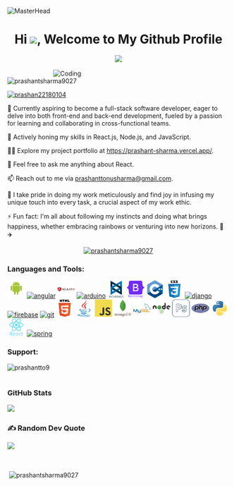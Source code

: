![MasterHead](https://www.nitorinfotech.com/wp-content/uploads/2022/06/Business-Process-Automation.gif)


<h1 align="center">Hi <img src="https://media.giphy.com/media/hvRJCLFzcasrR4ia7z/giphy.gif" width="28">, Welcome to My Github Profile</h1>

<p align="center">
  <img src="https://readme-typing-svg.herokuapp.com?color=800080&size=40&center=true&vCenter=true&width=550&height=70&lines=I'm+Prashant+Sharma;_Aspiring+Software+Engineer;MERN+Developer">
</p>

<img align="right" alt="Coding" width="400" src="https://cdn.dribbble.com/users/1162077/screenshots/3848914/programmer.gif">

<p align="left">
  <img src="https://komarev.com/ghpvc/?username=prashantsharma9027&label=Profile%20views&color=0e75b6&style=flat" alt="prashantsharma9027" />
</p>

<p align="left">
  <a href="https://twitter.com/prashan22180104" target="blank"><img src="https://img.shields.io/twitter/follow/prashan22180104?logo=twitter&style=for-the-badge" alt="prashan22180104" /></a>
</p>

🔭 Currently aspiring to become a full-stack software developer, eager to delve into both front-end and back-end development, fueled by a passion for learning and collaborating in cross-functional teams.

🌱 Actively honing my skills in React.js, Node.js, and JavaScript.

👨‍💻 Explore my project portfolio at https://prashant-sharma.vercel.app/.

💬 Feel free to ask me anything about React.

📫 Reach out to me via prashanttonusharma@gmail.com.

📄 I take pride in doing my work meticulously and find joy in infusing my unique touch into every task, a crucial aspect of my work ethic.

⚡ Fun fact: I'm all about following my instincts and doing what brings happiness, whether embracing rainbows or venturing into new horizons. 🌈 ✈️

<p align="center">
  <a href="https://github.com/ryo-ma/github-profile-trophy"><img src="https://github-profile-trophy.vercel.app/?username=prashantsharma9027" alt="prashantsharma9027" /></a>
</p>

<h3 align="left">Languages and Tools:</h3>

<p align="left">
  <a href="https://developer.android.com" target="_blank" rel="noreferrer"><img src="https://raw.githubusercontent.com/devicons/devicon/master/icons/android/android-original-wordmark.svg" alt="android" width="40" height="40"/></a>
  <a href="https://angular.io" target="_blank" rel="noreferrer"><img src="https://angular.io/assets/images/logos/angular/angular.svg" alt="angular" width="40" height="40"/></a>
  <a href="https://angular.io" target="_blank" rel="noreferrer"><img src="https://raw.githubusercontent.com/devicons/devicon/master/icons/angularjs/angularjs-original-wordmark.svg" alt="angularjs" width="40" height="40"/></a>
  <a href="https://www.arduino.cc/" target="_blank" rel="noreferrer"><img src="https://cdn.worldvectorlogo.com/logos/arduino-1.svg" alt="arduino" width="40" height="40"/></a>
  <a href="https://backbonejs.org" target="_blank" rel="noreferrer"><img src="https://raw.githubusercontent.com/devicons/devicon/master/icons/backbonejs/backbonejs-original-wordmark.svg" alt="backbonejs" width="40" height="40"/></a>
  <a href="https://getbootstrap.com" target="_blank" rel="noreferrer"><img src="https://raw.githubusercontent.com/devicons/devicon/master/icons/bootstrap/bootstrap-plain-wordmark.svg" alt="bootstrap" width="40" height="40"/></a>
  <a href="https://www.w3schools.com/cpp/" target="_blank" rel="noreferrer"><img src="https://raw.githubusercontent.com/devicons/devicon/master/icons/cplusplus/cplusplus-original.svg" alt="cplusplus" width="40" height="40"/></a>
  <a href="https://www.w3schools.com/css/" target="_blank" rel="noreferrer"><img src="https://raw.githubusercontent.com/devicons/devicon/master/icons/css3/css3-original-wordmark.svg" alt="css3" width="40" height="40"/></a>
  <a href="https://www.djangoproject.com/" target="_blank" rel="noreferrer"><img src="https://cdn.worldvectorlogo.com/logos/django.svg" alt="django" width="40" height="40"/></a>
  <a href="https://firebase.google.com/" target="_blank" rel="noreferrer"><img src="https://www.vectorlogo.zone/logos/firebase/firebase-icon.svg" alt="firebase" width="40" height="40"/></a>
  <a href="https://git-scm.com/" target="_blank" rel="noreferrer"><img src="https://www.vectorlogo.zone/logos/git-scm/git-scm-icon.svg" alt="git" width="40" height="40"/></a>
  <a href="https://www.w3.org/html/" target="_blank" rel="noreferrer"><img src="https://raw.githubusercontent.com/devicons/devicon/master/icons/html5/html5-original-wordmark.svg" alt="html5" width="40" height="40"/></a>
  <a href="https://www.java.com" target="_blank" rel="noreferrer"><img src="https://raw.githubusercontent.com/devicons/devicon/master/icons/java/java-original.svg" alt="java" width="40" height="40"/></a>
  <a href="https://developer.mozilla.org/en-US/docs/Web/JavaScript" target="_blank" rel="noreferrer"><img src="https://raw.githubusercontent.com/devicons/devicon/master/icons/javascript/javascript-original.svg" alt="javascript" width="40" height="40"/></a>
  <a href="https://www.mongodb.com/" target="_blank" rel="noreferrer"><img src="https://raw.githubusercontent.com/devicons/devicon/master/icons/mongodb/mongodb-original-wordmark.svg" alt="mongodb" width="40" height="40"/></a>
  <a href="https://www.mysql.com/" target="_blank" rel="noreferrer"><img src="https://raw.githubusercontent.com/devicons/devicon/master/icons/mysql/mysql-original-wordmark.svg" alt="mysql" width="40" height="40"/></a>
  <a href="https://nodejs.org" target="_blank" rel="noreferrer"><img src="https://raw.githubusercontent.com/devicons/devicon/master/icons/nodejs/nodejs-original-wordmark.svg" alt="nodejs" width="40" height="40"/></a>
  <a href="https://www.photoshop.com/en" target="_blank" rel="noreferrer"><img src="https://raw.githubusercontent.com/devicons/devicon/master/icons/photoshop/photoshop-line.svg" alt="photoshop" width="40" height="40"/></a>
  <a href="https://www.php.net" target="_blank" rel="noreferrer"><img src="https://raw.githubusercontent.com/devicons/devicon/master/icons/php/php-original.svg" alt="php" width="40" height="40"/></a>
  <a href="https://www.python.org" target="_blank" rel="noreferrer"><img src="https://raw.githubusercontent.com/devicons/devicon/master/icons/python/python-original.svg" alt="python" width="40" height="40"/></a>
  <a href="https://reactjs.org/" target="_blank" rel="noreferrer"><img src="https://raw.githubusercontent.com/devicons/devicon/master/icons/react/react-original-wordmark.svg" alt="react" width="40" height="40"/></a>
  <a href="https://spring.io/" target="_blank" rel="noreferrer"><img src="https://www.vectorlogo.zone/logos/springio/springio-icon.svg" alt="spring" width="40" height="40"/></a>
</p>

<h3 align="left">Support:</h3>
<p>
  <a href="https://www.buymeacoffee.com/prashantto9">
    <img align="left" src="https://cdn.buymeacoffee.com/buttons/v2/default-yellow.png" height="50" width="210" alt="prashantto9" />
  </a>
</p>
<br>
<br>

<h3 align="left">GitHub Stats</h3>

![](https://github-readme-streak-stats.herokuapp.com/?user=prashantsharma9027&theme=radical&hide_border=false)<br/>

### ✍️ Random Dev Quote

![](https://quotes-github-readme.vercel.app/api?type=horizontal&theme=tokyonight)


<br>

<p>&nbsp;<img align="center" src="https://github-readme-stats.vercel.app/api/top-langs?username=prashantsharma9027&show_icons=true&locale=en&layout=compact" alt="prashantsharma9027" /></p>

